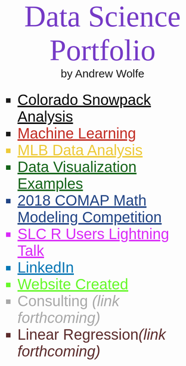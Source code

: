 <p id="library">Data Science Portfolio</p>
<p id="name">by Andrew Wolfe</p>
<br>
<ul id="bullet">
  <li class="website"><a id="snow" class="website" href = "https://byuidatascience.github.io/WolfeA_SeniorProject/" target = "_blank">Colorado Snowpack Analysis</a></li>
  
  <li class="website"><a id="machine" class="website" href="topics/ml/index.html" target="_blank">Machine Learning</a></li>
  
  <li class = "website" id = "mlb"><a id = "mlb" href = "topics/dv/final_presentation.html"
  target = "_blank">MLB Data Analysis</a></li>
  
  <li id="math335" class="website"><a id = "math335" href="topics/dv/index.html" target = "_blank">Data Visualization Examples</a></li>
  
  <li id="model" class="website"><a href="topics/comap/index.html" target = "_blank" id="model">2018 COMAP Math Modeling Competition</a></li>
  
  <li id="talk" class="website"><a href="topics/comap/index.html" target = "_blank" id="talk">SLC R Users Lightning Talk</a></li>
  
  <li id="linkedin"><a id="linkedin" href="https://www.linkedin.com/in/akwolfe/" target="_blank">LinkedIn</a></li>
  
  <li id="website" class="website"><a id="website" class="website" href="https://roctober92.github.io" target="_blank">Website Created</a></li>
  
  <li id="consult" class="website">Consulting <i>(link forthcoming)</i></li>
  
  <li id="regression" class="website">Linear Regression<i>(link forthcoming)</i></li>
</ul>



<style>
@import url('https://fonts.googleapis.com/css?family=Bitter');
@import url('https://fonts.googleapis.com/css?family=Fjalla+One');
@import url('https://fonts.googleapis.com/css?family=Nanum+Gothic');
@import url('https://fonts.googleapis.com/css?family=Quicksand');
#library{
margin: auto;
text-align: center;
font-size: 80px;
color: #753AC6;
font-family: 'Bitter', serif;
}
#name{
margin: auto;
text-align: center;
font-size: 30px;
font-family: 'Fjalla One', sans-serif;
}
#linkedin{
font-size: 40px;
font-family: 'Nanum Gothic', sans-serif;
color: #0077B5;
}
#website{
color: #66F82A;
}
.website{
font-size: 40px;
font-family: 'Quicksand', sans-serif;
}
#machine{
color: #C22C23;
}
#consult{
color: darkgrey;
}
#snow{
color: black;
}
#model{
color: #214485;
}
#talk{
color: #D92AF8;
}
#math335{
color: #146419;
}
#regression{
color: #5C2C2C;
}
#mlb{
color: #EECA38;
}
#bullet{
list-style-type: square;
}
</style>